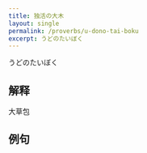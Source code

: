 ```yaml
---
title: 独活の大木
layout: single
permalink: /proverbs/u-dono-tai-boku
excerpt: うどのたいぼく
---
```


うどのたいぼく

## 解释

大草包

## 例句

